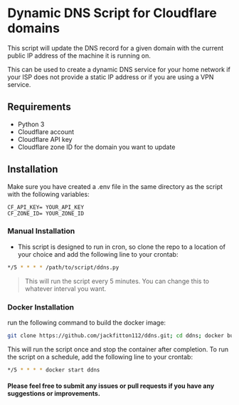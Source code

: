 # Dynamic DNS Script for Cloudflare domains

This script will update the DNS record for a given domain with the current public IP address of the machine it is running on.

This can be used to create a dynamic DNS service for your home network if your ISP does not provide a static IP address or if you are using a VPN service.

## Requirements

* Python 3
* Cloudflare account
* Cloudflare API key
* Cloudflare zone ID for the domain you want to update

## Installation

Make sure you have created a .env file in the same directory as the script with the following variables:

```shell
CF_API_KEY= YOUR_API_KEY
CF_ZONE_ID= YOUR_ZONE_ID
```


### Manual Installation

- This script is designed to run in cron, so clone the repo to a location of your choice and add the following line to your crontab:

```sh
*/5 * * * * /path/to/script/ddns.py
```
> This will run the script every 5 minutes. You can change this to whatever interval you want.


### Docker Installation

run the following command to build the docker image:
```sh
git clone https://github.com/jackfitton112/ddns.git; cd ddns; docker build -t ddnsimage .; docker run -d --name ddns ddnsimage

```

This will run the script once and stop the container after completion. To run the script on a schedule, add the following line to your crontab:

```sh
*/5 * * * * docker start ddns
```

#### Please feel free to submit any issues or pull requests if you have any suggestions or improvements.

